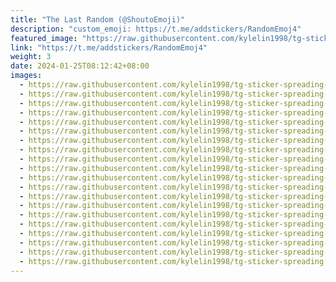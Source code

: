```yaml
---
title: "The Last Random (@ShoutoEmoji)"
description: "custom_emoji: https://t.me/addstickers/RandomEmoj4"
featured_image: "https://raw.githubusercontent.com/kylelin1998/tg-sticker-spreading-worldwide-images/main/img/583cf0af-65ee-4243-a1b2-93676b892567.jpg"
link: "https://t.me/addstickers/RandomEmoj4"
weight: 3
date: 2024-01-25T08:12:42+08:00
images:
  - https://raw.githubusercontent.com/kylelin1998/tg-sticker-spreading-worldwide-images/main/img/583cf0af-65ee-4243-a1b2-93676b892567.jpg
  - https://raw.githubusercontent.com/kylelin1998/tg-sticker-spreading-worldwide-images/main/img/f07e4081-7bed-41b1-a8d3-097e638ea1a6.jpg
  - https://raw.githubusercontent.com/kylelin1998/tg-sticker-spreading-worldwide-images/main/img/f0d2d131-80e6-451a-9b2b-18ed0d992ac0.jpg
  - https://raw.githubusercontent.com/kylelin1998/tg-sticker-spreading-worldwide-images/main/img/80957092-3b6b-49c5-a3a8-36640dc98c80.jpg
  - https://raw.githubusercontent.com/kylelin1998/tg-sticker-spreading-worldwide-images/main/img/1b898672-a2aa-430d-89f7-ce06c81ba58a.jpg
  - https://raw.githubusercontent.com/kylelin1998/tg-sticker-spreading-worldwide-images/main/img/65a8d6e6-f626-42a5-827f-c3968a242c6a.jpg
  - https://raw.githubusercontent.com/kylelin1998/tg-sticker-spreading-worldwide-images/main/img/0a5ec15e-86a9-4551-a6c4-bb980d637134.jpg
  - https://raw.githubusercontent.com/kylelin1998/tg-sticker-spreading-worldwide-images/main/img/b79e57ab-5efd-4826-9299-626d3f2b89da.jpg
  - https://raw.githubusercontent.com/kylelin1998/tg-sticker-spreading-worldwide-images/main/img/327f2f69-a989-4655-9582-b09fdbaf1f1d.jpg
  - https://raw.githubusercontent.com/kylelin1998/tg-sticker-spreading-worldwide-images/main/img/a71a8e38-0e3d-4b03-b61c-cc3cadde024d.jpg
  - https://raw.githubusercontent.com/kylelin1998/tg-sticker-spreading-worldwide-images/main/img/f9e51486-01d1-4500-b2d4-11ab9132467e.jpg
  - https://raw.githubusercontent.com/kylelin1998/tg-sticker-spreading-worldwide-images/main/img/cbaea0b3-06ed-4fdc-96dd-3f4a514924eb.jpg
  - https://raw.githubusercontent.com/kylelin1998/tg-sticker-spreading-worldwide-images/main/img/0e72adef-8a43-44b3-b19e-b6da343e0aca.jpg
  - https://raw.githubusercontent.com/kylelin1998/tg-sticker-spreading-worldwide-images/main/img/6ed47db6-bc63-40db-b59f-6d89ee04a249.jpg
  - https://raw.githubusercontent.com/kylelin1998/tg-sticker-spreading-worldwide-images/main/img/96f5951a-4c72-4a41-8642-32902bfb91a0.jpg
  - https://raw.githubusercontent.com/kylelin1998/tg-sticker-spreading-worldwide-images/main/img/9776abaa-5797-4fd7-9fd7-1e3194718ee8.jpg
  - https://raw.githubusercontent.com/kylelin1998/tg-sticker-spreading-worldwide-images/main/img/71fa0aeb-4883-46ff-a04a-303bb4f0d073.jpg
  - https://raw.githubusercontent.com/kylelin1998/tg-sticker-spreading-worldwide-images/main/img/07d331d7-f291-423c-8abb-87b4a512dbc0.jpg
  - https://raw.githubusercontent.com/kylelin1998/tg-sticker-spreading-worldwide-images/main/img/d793c515-50b8-4b74-a8fb-4268af464c81.jpg
  - https://raw.githubusercontent.com/kylelin1998/tg-sticker-spreading-worldwide-images/main/img/9a7c6107-c97b-4e01-97a4-4608ce04ad72.jpg
---
```

